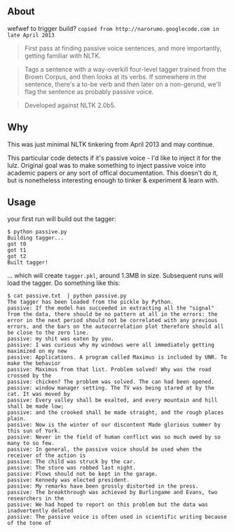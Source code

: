 ## About
wefwef to trigger build?
`copied from http://narorumo.googlecode.com in late April 2013`

> First pass at finding passive voice sentences, and more
> importantly, getting familiar with NLTK.

> Tags a sentence with a way-overkill four-level tagger trained from the Brown
> Corpus, and then looks at its verbs. If somewhere in the sentence, there's a
> to-be verb and then later on a non-gerund, we'll flag the sentence as probably
> passive voice.

> Developed against NLTK 2.0b5.

## Why

This was just minimal NLTK tinkering from April 2013 and may continue. 

This particular code detects if it's passive voice - I'd like to inject it for the lulz. Original goal was to make something to inject passive voice into academic papers or any sort of offical documentation. This doesn't do it, but is nonetheless interesting enough to tinker & experiment & learn with.


## Usage

your first run will build out the tagger:
```
$ python passive.py
Building tagger...
got t0
got t1
got t2
Built tagger!
```

... which will create `tagger.pkl`, around 1.3MB in size. Subsequent runs will load the tagger. Do something like this: 

```
$ cat passive.txt  | python passive.py
The tagger has been loaded from the pickle by Python.
passive: If the model has succeeded in extracting all the "signal" from the data, there should be no pattern at all in the errors: the error in the next period should not be correlated with any previous errors, and the bars on the autocorrelation plot therefore should all be close to the zero line. 
passive: my shit was eaten by you. 
passive: I was curious why my windows were all immediately getting maximized on my new
passive: Applications. A program called Maximus is included by UNR. To make the behavior
passive: Maximus from that list. Problem solved! Why was the road crossed by the
passive: chicken? The problem was solved. The can had been opened.
passive: window manager setting. The TV was being stared at by the cat. It was moved by
passive: Every valley shall be exalted, and every mountain and hill shall be made low;
passive: and the crooked shall be made straight, and the rough places plain.
passive: Now is the winter of our discontent Made glorious summer by this sun of York.
passive: Never in the field of human conflict was so much owed by so many to so few.
passive: In general, the passive voice should be used when the receiver of the action is
passive: The child was struck by the car.
passive: The store was robbed last night.
passive: Plows should not be kept in the garage.
passive: Kennedy was elected president.
passive: My remarks have been grossly distorted in the press.
passive: The breakthrough was achieved by Burlingame and Evans, two researchers in the
passive: We had hoped to report on this problem but the data was inadvertently deleted
passive: The passive voice is often used in scientific writing because of the tone of
```
